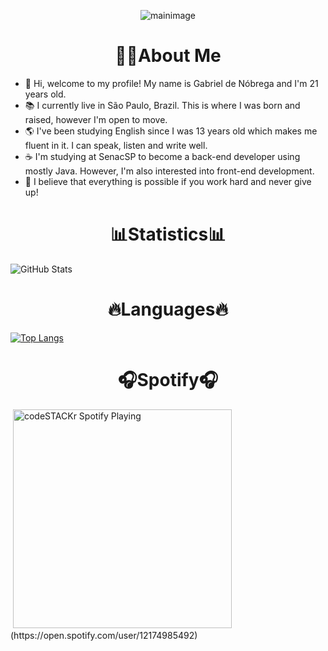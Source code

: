 <p align="center">
  <img src="https://user-images.githubusercontent.com/84252664/157065499-8705b002-7e87-4dc4-b56e-46a3f67954f9.png" alt="mainimage" />
</p>

<h1 align="center" width="100%">
👨‍💻About Me
</h1>

- 👋 Hi, welcome to my profile! My name is Gabriel de Nóbrega and I'm 21 years old.
- 📚 I currently live in São Paulo, Brazil. This is where I was born and raised, however I'm open to move.
- 🌎 I've been studying English since I was 13 years old which makes me fluent in it. I can speak, listen and write well.
- ☕ I'm studying at SenacSP to become a back-end developer using mostly Java. However, I'm also interested into front-end development.
- 🌱 I believe that everything is possible if you work hard and never give up!

<h1 align="center" width="100%">
📊Statistics📊
</h1>

![GitHub Stats](https://github-readme-stats.vercel.app/api?username=GabrielDeNobrega&bg_color=355,19C1F2,13B63A&title_color=000000&text_color=4F4C4C)

<h1 align="center" width="100%">
🔥Languages🔥
</h1>

[![Top Langs](https://github-readme-stats.vercel.app/api/top-langs/?username=GabrielDeNobrega&layout=compact&bg_color=355,19C1F2,13B63A&title_color=000000&text_color=4F4C4C)](https://github.com/GabrielDeNobrega/github-readme-stats)

<h1 align="center" width="100%">
🎧Spotify🎧
</h1>

<img align="center">
<img src="https://novatorem-three-eosin.vercel.app/api/spotify" alt="codeSTACKr Spotify Playing" width="350" />(https://open.spotify.com/user/12174985492)
</img>
